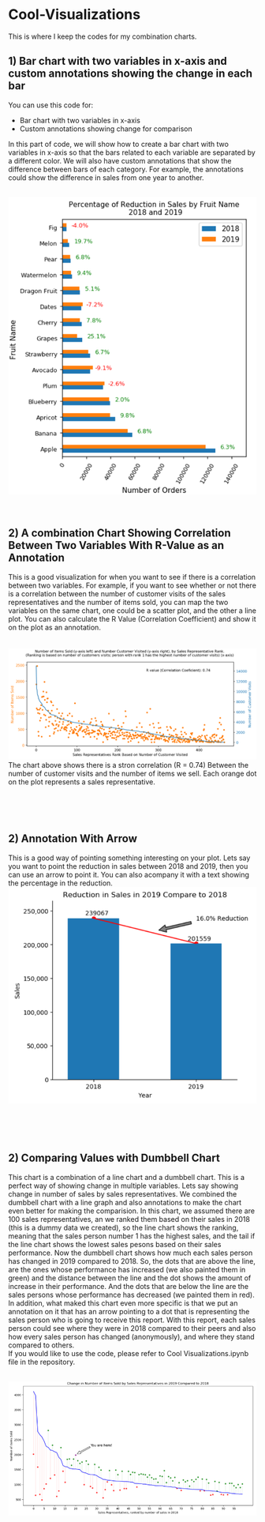 # Cool-Visualizations

This is where I keep the codes for my combination charts.

<h2>1) Bar chart with two variables in x-axis and custom annotations showing the change in each bar</h2>


You can use this code for:
* Bar chart with two variables in x-axis
* Custom annotations showing change for comparison

In this part of code, we will show how to create a bar chart with two variables in x-axis so that the bars related to each variable are separated by a different color. We will also have custom annotations that show the difference between bars of each category. For example, the annotations could show the difference in sales from one year to another.<br><br>


<img src = 'BarChart_Two_Variables.PNG'>
<br><br><br>

<h2>2) A combination Chart Showing Correlation Between Two Variables With R-Value as an Annotation</h2>

This is a good visualization for when you want to see if there is a correlation between two variables. For example, if you want to see whether or not there is a correlation between the number of customer visits of the sales representatives and the number of items sold, you can map the two variables on the same chart, one could be a scatter plot, and the other a line plot. You can also calculate the R Value (Correlation Coefficient) and show it on the plot as an annotation.<br>
<br><br>
<img src = 'Correlation_Chart.PNG'> <br>
The chart above shows there is a stron correlation (R = 0.74) Between the number of customer visits and the number of items we sell. Each orange dot on the plot represents a sales representative.



<br><br><br>

<h2>2) Annotation With Arrow</h2>

This is a good way of pointing something interesting on your plot. Lets say you want to point the reduction in sales between 2018 and 2019, then you can use an arrow to point it. You can also acompany it with a text showing the percentage in the reduction.
<br>
<img src='Annotation_with_Arrow.PNG'>


<br><br><br>
<h2>2) Comparing Values with Dumbbell Chart</h2>

This chart is a combination of a line chart and a dumbbell chart. This is a perfect way of showing change in multiple variables. Lets say showing change in number of sales by sales representatives. We combined the dumbbell chart with a line graph and also annotations to make the chart even better for making the comparision. In this chart, we assumed there are 100 sales representatives, an we ranked them based on their sales in 2018 (this is a dummy data we created), so the line chart shows the ranking, meaning that the sales person number 1 has the highest sales, and the tail if the line chart shows the lowest sales pesons based on their sales performance. Now the dumbbell chart shows how much each sales person has changed in 2019 compared to 2018. So, the dots that are above the line, are the ones whose performance has increased (we also painted them in green) and the distance between the line and the dot shows the amount of increase in their performance. And the dots that are below the line are the sales persons whose performance has decreased (we painted them in red). <br>
In addition, what maked this chart even more specific is that we put an annotation on it that has an arrow pointing to a dot that is representing the sales person who is going to receive this report. With this report, each sales person could see where they were in 2018 compared to their peers and also how every sales person has changed (anonymously), and where they stand compared to others. <br>
If you would like to use the code, please refer to Cool Visualizations.ipynb file in the repository. <br><br>

<img src='Dumbbell_Chart.png'>


